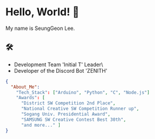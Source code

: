 # Hello, World! 👋
My name is SeungGeon Lee.

## 🛠️
- Development Team 'Initial T' Leader\
- Developer of the Discord Bot 'ZENITH'

```json
{
  "About_Me": 
    "Tech_Stack": ["Arduino", "Python", "C", "Node.js"] 
    "Awards": [
      "District SW Competition 2nd Place",
      "National Creative SW Competition Runner up",
      "Sogang Univ. Presidential Award",
      "SAMSUNG SW Creative Contest Best 30th",
      "and more..." ]
}
```
